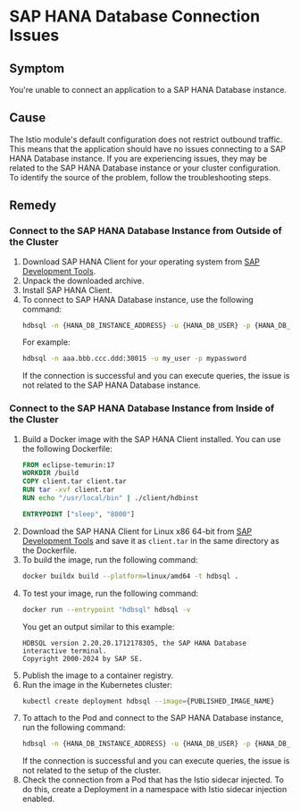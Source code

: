 # SAP HANA Database Connection Issues

## Symptom

You're unable to connect an application to a SAP HANA Database instance.

## Cause
The Istio module's default configuration does not restrict outbound traffic. This means that the application should have no issues connecting to a SAP HANA Database instance. If you are experiencing issues, they may be related to the SAP HANA Database instance or your cluster configuration. To identify the source of the problem, follow the troubleshooting steps.

## Remedy

### Connect to the SAP HANA Database Instance from Outside of the Cluster
1. Download SAP HANA Client for your operating system from [SAP Development Tools](https://tools.hana.ondemand.com/#hanatools).
2. Unpack the downloaded archive.
3. Install SAP HANA Client.
4. To connect to SAP HANA Database instance, use the following command:
    ```bash
    hdbsql -n {HANA_DB_INSTANCE_ADDRESS} -u {HANA_DB_USER} -p {HANA_DB_PASSWORD}
    ```
    For example:
    ```bash
    hdbsql -n aaa.bbb.ccc.ddd:30015 -u my_user -p mypassword
    ```
   If the connection is successful and you can execute queries, the issue is not related to the SAP HANA Database instance.

### Connect to the SAP HANA Database Instance from Inside of the Cluster
1. Build a Docker image with the SAP HANA Client installed. You can use the following Dockerfile:
    ```Dockerfile
    FROM eclipse-temurin:17
    WORKDIR /build
    COPY client.tar client.tar
    RUN tar -xvf client.tar
    RUN echo "/usr/local/bin" | ./client/hdbinst

    ENTRYPOINT ["sleep", "8000"]
    ```
2. Download the SAP HANA Client for Linux x86 64-bit from [SAP Development Tools](https://tools.hana.ondemand.com/#hanatools) and save it as `client.tar` in the same directory as the Dockerfile. 
3. To build the image, run the following command:
    ```bash
    docker buildx build --platform=linux/amd64 -t hdbsql .
    ```
4. To test your image, run the following command:
    ```bash
    docker run --entrypoint "hdbsql" hdbsql -v
    ```
    You get an output similar to this example:
    ```
    HDBSQL version 2.20.20.1712178305, the SAP HANA Database interactive terminal.
    Copyright 2000-2024 by SAP SE.
    ```
5. Publish the image to a container registry.
6. Run the image in the Kubernetes cluster:
    ```bash
    kubectl create deployment hdbsql --image={PUBLISHED_IMAGE_NAME}
    ```
7. To attach to the Pod and connect to the SAP HANA Database instance, run the following command:
    ```bash
    hdbsql -n {HANA_DB_INSTANCE_ADDRESS} -u {HANA_DB_USER} -p {HANA_DB_PASSWORD}
    ```
   If the connection is successful and you can execute queries, the issue is not related to the setup of the cluster.
8. Check the connection from a Pod that has the Istio sidecar injected. To do this, create a Deployment in a namespace with Istio sidecar injection enabled.